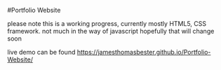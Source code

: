 #Portfolio Website

please note this is a working progress,
currently mostly HTML5, CSS framework. 
not much in the way of javascript hopefully that will change soon

live demo can be found https://jamesthomasbester.github.io/Portfolio-Website/

